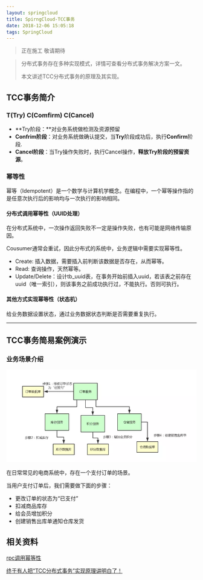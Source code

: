 ```yaml
---
layout: springcloud
title: SpirngCloud-TCC事务
date: 2018-12-06 15:05:18
tags: SpringCloud
---
```


> 正在施工 敬请期待

> 分布式事务存在多种实现模式，详情可查看分布式事务解决方案一文。
>
> 本文讲述TCC分布式事务的原理及其实现。

<!--more-->

## TCC事务简介

### T(Try)  C(Comfirm) C(Cancel)

* **Try阶段：**对业务系统做检测及资源预留
* **Confrim阶段**：对业务系统做确认提交，当**Try**阶段成功后，执行**Confirm**阶段.
* **Cancel阶段**：当Try操作失败时，执行Cancel操作，**释放Try阶段的预留资源**。

### 幂等性

幂等（Idempotent）是一个数学与计算机学概念。在编程中，一个幂等操作指的是任意次执行后的影响均与一次执行的影响相同。

#### 分布式调用幂等性（UUID处理）

在分布式系统中，一次操作返回失败不一定是操作失败，也有可能是网络传输原因。

Cousumer通常会重试，因此分布式的系统中，业务逻辑中需要实现幂等性。

* Create: 插入数据，需要插入前判断该数据是否存在，从而幂等。
* Read: 查询操作，天然幂等。
* Update/Delete：设计tb_uuid表，在事务开始前插入uuid，若该表之前存在uuid（唯一索引），则该事务之前成功执行过，不能执行。否则可执行。

#### 其他方式实现幂等性（状态机）

给业务数据设置状态，通过业务数据状态判断是否需要重复执行。

------

## TCC事务简易案例演示

### 业务场景介绍

![](SpringCloud-TCC事务/1162587-20181124221344003-1003664855.png)

在日常常见的电商系统中，存在一个支付订单的场景。

当用户支付订单后，我们需要做下面的步骤：

- 更改订单的状态为“已支付”
- 扣减商品库存
- 给会员增加积分
- 创建销售出库单通知仓库发货

## 相关资料

[rpc调用幂等性](https://github.com/chinaccj/tcc-transaction/wiki/rpc%E8%B0%83%E7%94%A8%E5%B9%82%E7%AD%89%E6%80%A7)

[终于有人把“TCC分布式事务”实现原理讲明白了！](https://www.cnblogs.com/jajian/p/10014145.html)
